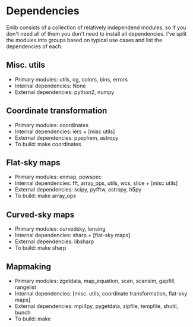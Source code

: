 Dependencies
============
Enlib consists of a collection of relatively independend modules, so
if you don't need all of them you don't need to install all dependencies.
I've split the modules into groups based on typical use cases and list
the dependencies of each.

Misc. utils
-----------
* Primary modules: utils, cg, colors, bins, errors
* Internal dependencies: None
* External dependencies: python2, numpy

Coordinate transformation
-------------------------
* Primary modules: coordinates
* Internal dependencies: iers + [misc utils]
* External dependencies: pyephem, astropy
* To build: make coordinates

Flat-sky maps
-------------
* Primary modules: enmap, powspec
* Internal dependencies: fft, array\_ops, utils, wcs, slice + [misc utils]
* External dependencies: scipy, pyfftw, astropy, h5py
* To build: make array\_ops

Curved-sky maps
---------------
* Primary modules: curvedsky, lensing
* Internal dependencies: sharp + [flat-sky maps]
* External dependencies: libsharp
* To build: make sharp

Mapmaking
---------
* Primary modules: zgetdata, map\_equation, scan, scansim, gapfill, rangelist
* Internal dependencies: [misc. utils, coordinate transformation, flat-sky maps]
* External dependencies: mpi4py, pygetdata, zipfile, tempfile, shutil, bunch
* To build: make
